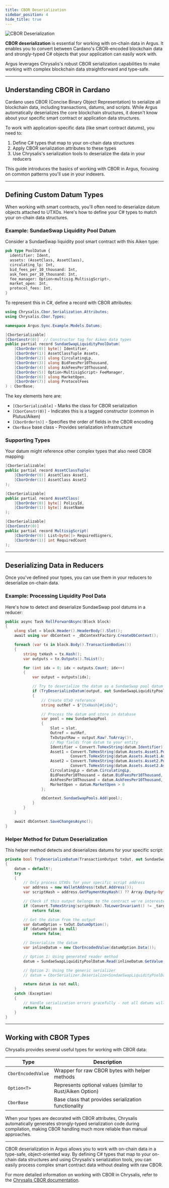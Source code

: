 ```yaml
---
title: CBOR Deserialization
sidebar_position: 4
hide_title: true
---
```


![CBOR Deserialization](/img/docs/argus/core-concepts/cbor.webp)

**CBOR deserialization** is essential for working with on-chain data in Argus. It enables you to convert between Cardano's CBOR-encoded blockchain data and strongly-typed C# objects that your application can easily work with.

Argus leverages Chrysalis's robust CBOR serialization capabilities to make working with complex blockchain data straightforward and type-safe.

---

## Understanding CBOR in Cardano

Cardano uses CBOR (Concise Binary Object Representation) to serialize all blockchain data, including transactions, datums, and scripts. While Argus automatically deserializes the core blockchain structures, it doesn't know about your specific smart contract or application data structures.

To work with application-specific data (like smart contract datums), you need to:

1. Define C# types that map to your on-chain data structures
2. Apply CBOR serialization attributes to these types
3. Use Chrysalis's serialization tools to deserialize the data in your reducers

This guide introduces the basics of working with CBOR in Argus, focusing on common patterns you'll use in your indexers.

---

## Defining Custom Datum Types

When working with smart contracts, you'll often need to deserialize datum objects attached to UTXOs. Here's how to define your C# types to match your on-chain data structures.

### Example: SundaeSwap Liquidity Pool Datum

Consider a SundaeSwap liquidity pool smart contract with this Aiken type:

```rust
pub type PoolDatum {
  identifier: Ident,
  assets: (AssetClass, AssetClass),
  circulating_lp: Int,
  bid_fees_per_10_thousand: Int,
  ask_fees_per_10_thousand: Int,
  fee_manager: Option<multisig.MultisigScript>,
  market_open: Int,
  protocol_fees: Int,
}
```

To represent this in C#, define a record with CBOR attributes:

```csharp
using Chrysalis.Cbor.Serialization.Attributes;
using Chrysalis.Cbor.Types;

namespace Argus.Sync.Example.Models.Datums;

[CborSerializable]
[CborConstr(0)]  // Constructor tag for Aiken data types
public partial record SundaeSwapLiquidityPoolDatum(
    [CborOrder(0)] byte[] Identifier,
    [CborOrder(1)] AssetClassTuple Assets,
    [CborOrder(2)] ulong CirculatingLp,
    [CborOrder(3)] ulong BidFeesPer10Thousand,
    [CborOrder(4)] ulong AskFeesPer10Thousand,
    [CborOrder(5)] Option<MultisigScript> FeeManager,
    [CborOrder(6)] ulong MarketOpen,
    [CborOrder(7)] ulong ProtocolFees
) : CborBase;
```

The key elements here are:

- `[CborSerializable]` - Marks the class for CBOR serialization
- `[CborConstr(0)]` - Indicates this is a tagged constructor (common in Plutus/Aiken)
- `[CborOrder(n)]` - Specifies the order of fields in the CBOR encoding
- `CborBase` base class - Provides serialization infrastructure

### Supporting Types

Your datum might reference other complex types that also need CBOR mapping:

```csharp
[CborSerializable]
public partial record AssetClassTuple(
    [CborOrder(0)] AssetClass Asset1,
    [CborOrder(1)] AssetClass Asset2
);

[CborSerializable]
public partial record AssetClass(
    [CborOrder(0)] byte[] PolicyId,
    [CborOrder(1)] byte[] AssetName
);

[CborSerializable]
[CborConstr(0)]
public partial record MultisigScript(
    [CborOrder(0)] List<byte[]> RequiredSigners,
    [CborOrder(1)] int RequiredCount
);
```

---

## Deserializing Data in Reducers

Once you've defined your types, you can use them in your reducers to deserialize on-chain data.

### Example: Processing Liquidity Pool Data

Here's how to detect and deserialize SundaeSwap pool datums in a reducer:

```csharp
public async Task RollForwardAsync(Block block)
{
    ulong slot = block.Header().HeaderBody().Slot();
    await using var dbContext = _dbContextFactory.CreateDbContext();

    foreach (var tx in block.Body().TransactionBodies())
    {
        string txHash = tx.Hash();
        var outputs = tx.Outputs().ToList();

        for (int idx = 0; idx < outputs.Count; idx++)
        {
            var output = outputs[idx];

            // Try to deserialize the datum as a SundaeSwap pool datum
            if (TryDeserializeDatum(output, out SundaeSwapLiquidityPoolDatum datum))
            {
                // Create UTxO reference
                string outRef = $"{txHash}#{idx}";

                // Process the datum and store in database
                var pool = new SundaeSwapPool
                {
                    Slot = slot,
                    Outref = outRef,
                    TxOutputRaw = output.Raw?.ToArray()!,
                    // Map fields from datum to your entity
                    Identifier = Convert.ToHexString(datum.Identifier),
                    Asset1 = Convert.ToHexString(datum.Assets.Asset1.PolicyId) + "." +
                             Convert.ToHexString(datum.Assets.Asset1.AssetName),
                    Asset2 = Convert.ToHexString(datum.Assets.Asset2.PolicyId) + "." +
                             Convert.ToHexString(datum.Assets.Asset2.AssetName),
                    CirculatingLp = datum.CirculatingLp,
                    BidFeesPer10Thousand = datum.BidFeesPer10Thousand,
                    AskFeesPer10Thousand = datum.AskFeesPer10Thousand,
                    MarketOpen = datum.MarketOpen > 0
                };

                dbContext.SundaeSwapPools.Add(pool);
            }
        }
    }

    await dbContext.SaveChangesAsync();
}
```

### Helper Method for Datum Deserialization

This helper method detects and deserializes datums for your specific script:

```csharp
private bool TryDeserializeDatum(TransactionOutput txOut, out SundaeSwapLiquidityPoolDatum datum)
{
    datum = default!;
    try
    {
        // Only process UTXOs for your specific script address
        var address = new WalletAddress(txOut.Address());
        var scriptHash = address.GetPaymentKeyHash() ?? Array.Empty<byte>();

        // Check if this output belongs to the contract we're interested in
        if (Convert.ToHexString(scriptHash).ToLowerInvariant() != _targetScriptHash)
            return false;

        // Get the datum from the output
        var datumOption = txOut.DatumOption();
        if (datumOption is null)
            return false;

        // Deserialize the datum
        var inlineDatum = new CborEncodedValue(datumOption.Data());

        // Option 1: Using generated reader method
        datum = SundaeSwapLiquidityPoolDatum.Read(inlineDatum.GetValue());

        // Option 2: Using the generic serializer
        // datum = CborSerializer.Deserialize<SundaeSwapLiquidityPoolDatum>(inlineDatum.GetValue());

        return datum is not null;
    }
    catch (Exception)
    {
        // Handle serialization errors gracefully - not all datums will match our expected format
        return false;
    }
}
```

---

## Working with CBOR Types

Chrysalis provides several useful types for working with CBOR data:

| Type               | Description                                               |
| ------------------ | --------------------------------------------------------- |
| `CborEncodedValue` | Wrapper for raw CBOR bytes with helper methods            |
| `Option<T>`        | Represents optional values (similar to Rust/Aiken Option) |
| `CborBase`         | Base class that provides serialization functionality      |

When your types are decorated with CBOR attributes, Chrysalis automatically generates strongly-typed serialization code during compilation, making CBOR handling much more reliable than manual approaches.

---

CBOR deserialization in Argus allows you to work with on-chain data in a type-safe, object-oriented way. By defining C# types that map to your on-chain data structures and using Chrysalis's serialization tools, you can easily process complex smart contract data without dealing with raw CBOR.

For more detailed information on working with CBOR in Chrysalis, refer to the [Chrysalis CBOR documentation](/docs/chrysalis/cbor/overview).
